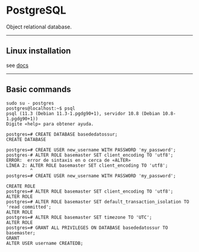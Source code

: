# PostgreSQL
Object relational database.


***
## Linux installation
see [docs](https://wiki.postgresql.org/wiki/Apt#Documentation)

***
## Basic commands

    sudo su - postgres
    postgres@localhost:~$ psql
    psql (11.3 (Debian 11.3-1.pgdg90+1), servidor 10.8 (Debian 10.8-1.pgdg90+1))
    Digite «help» para obtener ayuda.

    postgres=# CREATE DATABASE basededatossur;
    CREATE DATABASE

    postgres=# CREATE USER new_username WITH PASSWORD 'my_password';
    postgres-# ALTER ROLE basemaster SET client_encoding TO 'utf8';
    ERROR:  error de sintaxis en o cerca de «ALTER»
    LÍNEA 2: ALTER ROLE basemaster SET client_encoding TO 'utf8';
             ^
    postgres=# CREATE USER new_username WITH PASSWORD 'my_password';

    CREATE ROLE
    postgres=# ALTER ROLE basemaster SET client_encoding TO 'utf8';
    ALTER ROLE
    postgres=# ALTER ROLE basemaster SET default_transaction_isolation TO 'read committed';
    ALTER ROLE
    postgres=# ALTER ROLE basemaster SET timezone TO 'UTC';
    ALTER ROLE
    postgres=# GRANT ALL PRIVILEGES ON DATABASE basededatossur TO basemaster;
    GRANT
    ALTER USER username CREATEDB;
